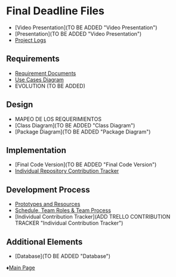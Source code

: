 # Final Deadline Files

* [Video Presentation](TO BE ADDED "Video Presentation")
* [Presentation](TO BE ADDED "Video Presentation")
* [Project Logs](https://github.com/Edwin-Lines/Project-Cosmos/tree/Third-Deadline/Documentation/Project%20Logs "Project Logs")

## Requirements
* [Requirement Documents](https://github.com/Edwin-Lines/Project-Cosmos/blob/Third-Deadline/Documentation/Requirements/Requirements.md "Requirements")
* [Use Cases Diagram](https://github.com/Edwin-Lines/Project-Cosmos/blob/Third-Deadline/Documentation/Use%20Cases%20Diagram%2C%20User%20Stories%20%26%20Use%20Scenarios/Use%20Class%20Diagram.md "Use Cases Diagram")
* EVOLUTION (TO BE ADDED)

## Design
* MAPEO DE LOS REQUERIMIENTOS
* [Class Diagram](TO BE ADDED "Class Diagram")
* [Package Diagram](TO BE ADDED "Package Diagram")

## Implementation
* [Final Code Version](TO BE ADDED "Final Code Version")
* [Individual Repository Contribution Tracker](https://github.com/Edwin-Lines/Project-Cosmos/blob/Third-Deadline/Resources/Images/IndividualRepositoryContribution.png "Individual Repository Contribution Tracker")

## Development Process
* [Prototypes and Resources](https://github.com/Edwin-Lines/Project-Cosmos/tree/Third-Deadline/Documentation/Prototypes%20and%20Resources "Prototypes and Resources")
* [Schedule, Team Roles & Team Process](https://github.com/Edwin-Lines/Project-Cosmos/tree/Third-Deadline/Documentation/Schedule,%20Team%20Roles%20&%20Team%20Process "Schedule, Team Roles & Team Process")
* [Individual Contribution Tracker](ADD TRELLO CONTRIBUTION TRACKER "Individual Contribution Tracker")

## Additional Elements
* [Database](TO BE ADDED "Database")

 ♦[Main Page](https://github.com/Edwin-Lines/Project-Cosmos/tree/Third-Deadline) 
